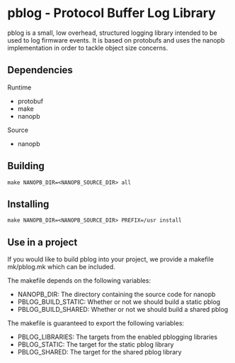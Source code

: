 pblog - Protocol Buffer Log Library
===================================

pblog is a small, low overhead, structured logging library intended to be used
to log firmware events. It is based on protobufs and uses the nanopb
implementation in order to tackle object size concerns.

Dependencies
------------
Runtime

- protobuf
- make
- nanopb

Source

- nanopb

Building
--------
    make NANOPB_DIR=<NANOPB_SOURCE_DIR> all

Installing
----------
    make NANOPB_DIR=<NANOPB_SOURCE_DIR> PREFIX=/usr install

Use in a project
----------------
If you would like to build pblog into your project, we provide a makefile
mk/pblog.mk which can be included.

The makefile depends on the following variables:

- NANOPB\_DIR: The directory containing the source code for nanopb
- PBLOG\_BUILD\_STATIC: Whether or not we should build a static pblog
- PBLOG\_BUILD\_SHARED: Whether or not we should build a shared pblog

The makefile is guaranteed to export the following variables:

- PBLOG\_LIBRARIES: The targets from the enabled pblogging libraries
- PBLOG\_STATIC: The target for the static pblog library
- PBLOG\_SHARED: The target for the shared pblog library
